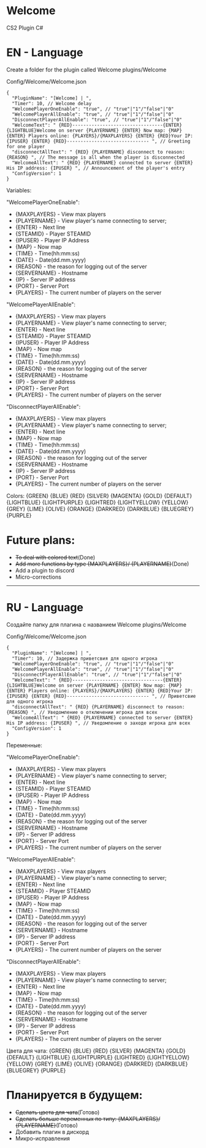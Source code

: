 # Welcome

CS2 Plugin C#

# EN - Language

Create a folder for the plugin called Welcome
plugins/Welcome

Config/Welcome/Welcome.json

```
{
  "PluginName": "[Welcome] | ",
  "Timer": 10, // Welcome delay
  "WelcomePlayerOneEnable": "true", // "true"|"1"/"false"|"0"
  "WelcomePlayerAllEnable": "true", // "true"|"1"/"false"|"0"
  "DisconnectPlayerAllEnable": "true", // "true"|"1"/"false"|"0"
  "WelcomeText": " {RED}---------------------------------{ENTER} {LIGHTBLUE}Welcome on server {PLAYERNAME} {ENTER} Now map: {MAP} {ENTER} Players online: {PLAYERS}/{MAXPLAYERS} {ENTER} {RED}Your IP: {IPUSER} {ENTER} {RED}------------------------------ ", // Greeting for one player
  "disconnectAllText": " {RED} {PLAYERNAME} disconnect to reason: {REASON} ", // The message is all when the player is disconnected
  "WelcomeAllText": " {RED} {PLAYERNAME} connected to server {ENTER} His IP address: {IPUSER} ", // Announcement of the player's entry
  "ConfigVersion": 1
}
```

Variables:

"WelcomePlayerOneEnable":
- {MAXPLAYERS} - View max players
- {PLAYERNAME} - View player's name connecting to server;
- {ENTER} - Next line
- {STEAMID} - Player STEAMID
- {IPUSER} - Player IP Address
- {MAP} - Now map
- {TIME} - Time(hh:mm:ss)
- {DATE} - Date(dd.mm.yyyy)
- {REASON} - the reason for logging out of the server
- {SERVERNAME} - Hostname
- {IP} - Server IP address
- {PORT} - Server Port
- {PLAYERS} - The current number of players on the server

"WelcomePlayerAllEnable":
- {MAXPLAYERS} - View max players
- {PLAYERNAME} - View player's name connecting to server;
- {ENTER} - Next line
- {STEAMID} - Player STEAMID
- {IPUSER} - Player IP Address
- {MAP} - Now map
- {TIME} - Time(hh:mm:ss)
- {DATE} - Date(dd.mm.yyyy)
- {REASON} - the reason for logging out of the server
- {SERVERNAME} - Hostname
- {IP} - Server IP address
- {PORT} - Server Port
- {PLAYERS} - The current number of players on the server

"DisconnectPlayerAllEnable":
- {MAXPLAYERS} - View max players
- {PLAYERNAME} - View player's name connecting to server;
- {ENTER} - Next line
- {MAP} - Now map
- {TIME} - Time(hh:mm:ss)
- {DATE} - Date(dd.mm.yyyy)
- {REASON} - the reason for logging out of the server
- {SERVERNAME} - Hostname
- {IP} - Server IP address
- {PORT} - Server Port
- {PLAYERS} - The current number of players on the server

Colors:
{GREEN}
{BLUE}
{RED}
{SILVER}
{MAGENTA}
{GOLD}
{DEFAULT}
{LIGHTBLUE}
{LIGHTPURPLE}
{LIGHTRED}
{LIGHTYELLOW}
{YELLOW}
{GREY}
{LIME}
{OLIVE}
{ORANGE}
{DARKRED}
{DARKBLUE}
{BLUEGREY}
{PURPLE}

# Future plans:
- ~~To deal with colored text~~(Done)
- ~~Add more functions by type {MAXPLAYERS}/ {PLAYERNAME}~~(Done)
- Add a plugin to discord
- Micro-corrections

------------------------------------------------------------------------------------------------------------

# RU - Language
Создайте папку для плагина с названием Welcome
plugins/Welcome

Config/Welcome/Welcome.json

```
{
  "PluginName": "[Welcome] | ",
  "Timer": 10, // Задержка приветсвия для одного игрока
  "WelcomePlayerOneEnable": "true", // "true"|"1"/"false"|"0"
  "WelcomePlayerAllEnable": "true", // "true"|"1"/"false"|"0"
  "DisconnectPlayerAllEnable": "true", // "true"|"1"/"false"|"0"
  "WelcomeText": " {RED}---------------------------------{ENTER} {LIGHTBLUE}Welcome on server {PLAYERNAME} {ENTER} Now map: {MAP} {ENTER} Players online: {PLAYERS}/{MAXPLAYERS} {ENTER} {RED}Your IP: {IPUSER} {ENTER} {RED}------------------------------ ", // Приветсвие для одного игрока
  "disconnectAllText": " {RED} {PLAYERNAME} disconnect to reason: {REASON} ", // Уведомление о отключении игрока для всех
  "WelcomeAllText": " {RED} {PLAYERNAME} connected to server {ENTER} His IP address: {IPUSER} ", // Уведомление о заходе игрока для всех
  "ConfigVersion": 1
}
```

Переменные:

"WelcomePlayerOneEnable":
- {MAXPLAYERS} - View max players
- {PLAYERNAME} - View player's name connecting to server;
- {ENTER} - Next line
- {STEAMID} - Player STEAMID
- {IPUSER} - Player IP Address
- {MAP} - Now map
- {TIME} - Time(hh:mm:ss)
- {DATE} - Date(dd.mm.yyyy)
- {REASON} - the reason for logging out of the server
- {SERVERNAME} - Hostname
- {IP} - Server IP address
- {PORT} - Server Port
- {PLAYERS} - The current number of players on the server

"WelcomePlayerAllEnable":
- {MAXPLAYERS} - View max players
- {PLAYERNAME} - View player's name connecting to server;
- {ENTER} - Next line
- {STEAMID} - Player STEAMID
- {IPUSER} - Player IP Address
- {MAP} - Now map
- {TIME} - Time(hh:mm:ss)
- {DATE} - Date(dd.mm.yyyy)
- {REASON} - the reason for logging out of the server
- {SERVERNAME} - Hostname
- {IP} - Server IP address
- {PORT} - Server Port
- {PLAYERS} - The current number of players on the server

"DisconnectPlayerAllEnable":
- {MAXPLAYERS} - View max players
- {PLAYERNAME} - View player's name connecting to server;
- {ENTER} - Next line
- {MAP} - Now map
- {TIME} - Time(hh:mm:ss)
- {DATE} - Date(dd.mm.yyyy)
- {REASON} - the reason for logging out of the server
- {SERVERNAME} - Hostname
- {IP} - Server IP address
- {PORT} - Server Port
- {PLAYERS} - The current number of players on the server

Цвета для чата:
{GREEN}
{BLUE}
{RED}
{SILVER}
{MAGENTA}
{GOLD}
{DEFAULT}
{LIGHTBLUE}
{LIGHTPURPLE}
{LIGHTRED}
{LIGHTYELLOW}
{YELLOW}
{GREY}
{LIME}
{OLIVE}
{ORANGE}
{DARKRED}
{DARKBLUE}
{BLUEGREY}
{PURPLE}

# Планируется в будущем:
- ~~Сделать цвета для чата~~(Готово)
- ~~Сделать больше переменных по типу: {MAXPLAYERS}/ {PLAYERNAME}~~(Готово)
- Добавить плагин в дискорд
- Микро-исправления
